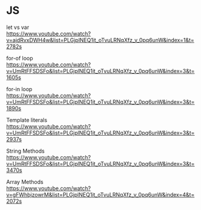 # JS
let vs var <br>
https://www.youtube.com/watch?v=ajdRvxDWH4w&list=PLGjplNEQ1it_oTvuLRNqXfz_v_0pq6unW&index=1&t=2782s

for-of loop <br>
https://www.youtube.com/watch?v=UmRtFFSDSFo&list=PLGjplNEQ1it_oTvuLRNqXfz_v_0pq6unW&index=3&t=1605s

for-in loop <br>
https://www.youtube.com/watch?v=UmRtFFSDSFo&list=PLGjplNEQ1it_oTvuLRNqXfz_v_0pq6unW&index=3&t=1890s

Template literals <br>
https://www.youtube.com/watch?v=UmRtFFSDSFo&list=PLGjplNEQ1it_oTvuLRNqXfz_v_0pq6unW&index=3&t=2937s

String Methods <br>
https://www.youtube.com/watch?v=UmRtFFSDSFo&list=PLGjplNEQ1it_oTvuLRNqXfz_v_0pq6unW&index=3&t=3470s

Array Methods <br>
https://www.youtube.com/watch?v=gFWhbjzowrM&list=PLGjplNEQ1it_oTvuLRNqXfz_v_0pq6unW&index=4&t=2072s